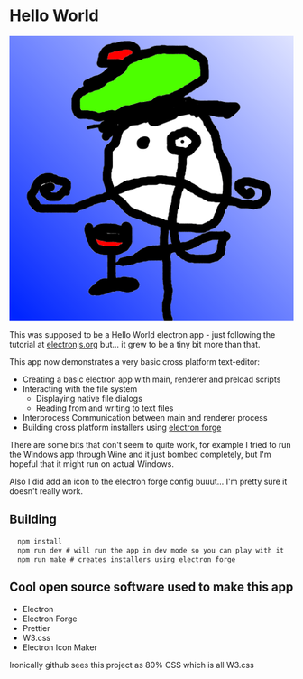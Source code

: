 # Hello World

![Image](./bonjour.png)

This was supposed to be a Hello World electron app - just following the tutorial at [electronjs.org](https://www.electronjs.org/docs/latest/get-started/quick-start) but... it grew to be a tiny bit more than that.

This app now demonstrates a very basic cross platform text-editor:

- Creating a basic electron app with main, renderer and preload scripts
- Interacting with the file system
  - Displaying native file dialogs
  - Reading from and writing to text files
- Interprocess Communication between main and renderer process
- Building cross platform installers using [electron forge](https://www.electronforge.io/)

There are some bits that don't seem to quite work, for example I tried to run the Windows app through Wine and it just bombed completely, but I'm hopeful that it might run on actual Windows.

Also I did add an icon to the electron forge config buuut... I'm pretty sure it doesn't really work.

## Building

```
  npm install
  npm run dev # will run the app in dev mode so you can play with it
  npm run make # creates installers using electron forge
```

## Cool open source software used to make this app

- Electron
- Electron Forge
- Prettier
- W3.css
- Electron Icon Maker

Ironically github sees this project as 80% CSS which is all W3.css